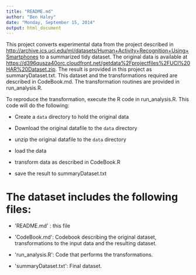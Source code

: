 ```yaml
---
title: "README.md"
author: "Ben Haley"
date: "Monday, September 15, 2014"
output: html_document
---
```


This project converts experimental data from the project described in <http://archive.ics.uci.edu/ml/datasets/Human+Activity+Recognition+Using+Smartphones> to a summarized tidy dataset. The original data is available at <https://d396qusza40orc.cloudfront.net/getdata%2Fprojectfiles%2FUCI%20HAR%20Dataset.zip>. The result is provided in this project as summaryDataset.txt. This dataset and the transformations required are described in CodeBook.md. The transformation routines are provided in run_analysis.R. 

To reproduce the transformation, execute the R code in run_analysis.R. This code will do the following:

- Create a `data` directory to hold the original data

- Download the original datafile to the `data` directory

- unzip the original datafile to the `data` directory

- load the data

- transform data as described in CodeBook.R

- save the result to summaryDataset.txt



The dataset includes the following files:
=========================================

- 'README.md' : this file

- 'CodeBook.md': Codebook describing the original dataset, transformations to the input data and the resulting dataset.

- 'run_analysis.R': Code that performs the transformations.

- 'summaryDataset.txt': Final dataset.
